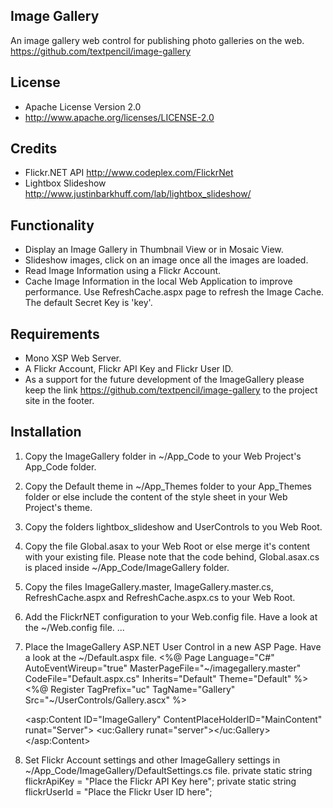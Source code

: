 Image Gallery
---------------
An image gallery web control for publishing photo galleries on the web.
https://github.com/textpencil/image-gallery


License
--------
- Apache License Version 2.0
- http://www.apache.org/licenses/LICENSE-2.0


Credits
--------
- Flickr.NET API http://www.codeplex.com/FlickrNet
- Lightbox Slideshow http://www.justinbarkhuff.com/lab/lightbox_slideshow/

Functionality
--------------
- Display an Image Gallery in Thumbnail View or in Mosaic View.
- Slideshow images, click on an image once all the images are loaded.
- Read Image Information using a Flickr Account.
- Cache Image Information in the local Web Application to improve performance. 
  Use RefreshCache.aspx page to refresh the Image Cache. The default Secret Key is 'key'.

Requirements
-------------
- Mono XSP Web Server.
- A Flickr Account, Flickr API Key and Flickr User ID.
- As a support for the future development of the ImageGallery please keep the link https://github.com/textpencil/image-gallery to the project site in the footer.

Installation
-------------
1. Copy the ImageGallery folder in ~/App_Code to your Web Project's App_Code folder.
2. Copy the Default theme in ~/App_Themes folder to your App_Themes folder or else include the content of the style sheet in your Web Project's theme.
3. Copy the folders lightbox_slideshow and UserControls to you Web Root.
4. Copy the file Global.asax to your Web Root or else merge it's content with your existing file. Please note that the code behind, Global.asax.cs is placed inside ~/App_Code/ImageGallery folder.
5. Copy the files ImageGallery.master, ImageGallery.master.cs, RefreshCache.aspx and RefreshCache.aspx.cs to your Web Root.
6. Add the FlickrNET configuration to your Web.config file. Have a look at the ~/Web.config file.
   <flickrNet cacheDisabled="true"/>
   ...
   <compilation debug="true">
      <assemblies>
         <add assembly="FlickrNet"></add>
      </assemblies>
   </compilation>
7. Place the ImageGallery ASP.NET User Control in a new ASP Page. Have a look at the ~/Default.aspx file.
   <%@ Page Language="C#" AutoEventWireup="true" MasterPageFile="~/imagegallery.master" CodeFile="Default.aspx.cs" Inherits="Default" Theme="Default" %>
   <%@ Register TagPrefix="uc" TagName="Gallery" Src="~/UserControls/Gallery.ascx" %>

   <asp:Content ID="ImageGallery" ContentPlaceHolderID="MainContent" runat="Server">
   <uc:Gallery runat="server"></uc:Gallery>
   </asp:Content>
8. Set Flickr Account settings and other ImageGallery settings in ~/App_Code/ImageGallery/DefaultSettings.cs file.
   private static string flickrApiKey = "Place the Flickr API Key here";
   private static string flickrUserId = "Place the Flickr User ID here";
   
